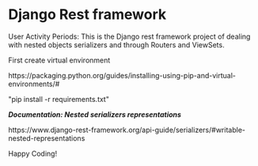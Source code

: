 <html>
  <body>
    <p><h1>Django Rest framework</h1></p>
     <p>User Activity Periods: This is the Django rest framework project of dealing with nested objects serializers and through Routers and ViewSets.</p>
  <p> First create virtual environment</p>
  <p>https://packaging.python.org/guides/installing-using-pip-and-virtual-environments/#</p>
  <p>"pip install -r requirements.txt"</p>
   <b><i>Documentation: Nested serializers representations</i></b>
  <p>https://www.django-rest-framework.org/api-guide/serializers/#writable-nested-representations</p>
  <p>Happy Coding!</p>
  </body>
 </html>
